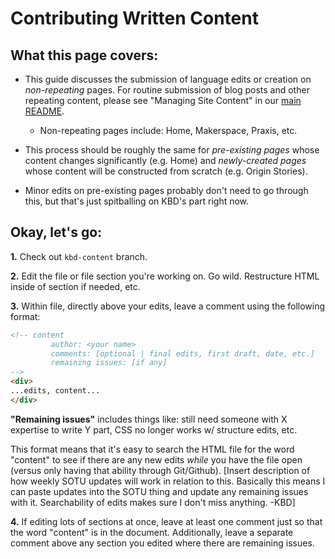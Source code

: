 # Contributing Written Content

## What this page covers:

* This guide discusses the submission of language edits or creation on *non-repeating* pages. For routine submission of blog posts and other repeating content, please see "Managing Site Content" in our [main README](https://github.com/scholarslab/scholarslab.org/blob/master/README.md).
	* Non-repeating pages include: Home, Makerspace, Praxis, etc.

* This process should be roughly the same for *pre-existing pages* whose content changes significantly (e.g. Home) and *newly-created pages* whose content will be constructed from scratch (e.g. Origin Stories).

* Minor edits on pre-existing pages probably don't need to go through this, but that's just spitballing on KBD's part right now.


## Okay, let's go:

**1.** Check out `kbd-content` branch.

**2.** Edit the file or file section you're working on. Go wild. Restructure HTML inside of section if needed, etc.

**3.** Within file, directly above your edits, leave a comment using the following format:
```html
<!-- content
		 author: <your name>
		 comments: [optional | final edits, first draft, date, etc.]
		 remaining issues: [if any]
-->
<div>
...edits, content...
</div>
```

**"Remaining issues"** includes things like: still need someone with X expertise to write Y part, CSS no longer works w/ structure edits, etc.

This format means that it's easy to search the HTML file for the word "content" to see if there are any new edits *while* you have the file open (versus only having that ability through Git/Github). [Insert description of how weekly SOTU updates will work in relation to this. Basically this means I can paste updates into the SOTU thing and update any remaining issues with it. Searchability of edits makes sure I don't miss anything. -KBD]

**4.** If editing lots of sections at once, leave at least one comment just so that the word "content" is in the document. Additionally, leave a separate comment above any section you edited where there are remaining issues.
